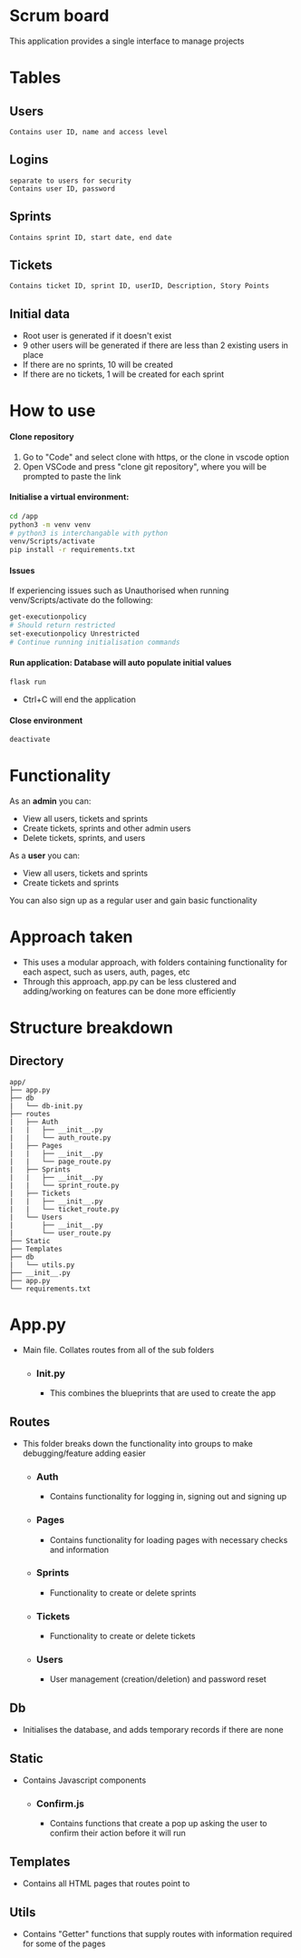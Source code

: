 # Scrum board

This application provides a single interface to manage projects

# Tables
## Users
    Contains user ID, name and access level
## Logins 
    separate to users for security
    Contains user ID, password 
## Sprints 
    Contains sprint ID, start date, end date
## Tickets
    Contains ticket ID, sprint ID, userID, Description, Story Points
## Initial data
- Root user is generated if it doesn't exist
- 9 other users will be generated if there are less than 2 existing users in place
- If there are no sprints, 10 will be created
- If there are no tickets, 1 will be created for each sprint

# How to use
#### Clone repository
1. Go to "Code" and select clone with https, or the clone in vscode option
2. Open VSCode and press "clone git repository", where you will be prompted to paste the link

#### Initialise a virtual environment:
```bash
cd /app
python3 -m venv venv 
# python3 is interchangable with python
venv/Scripts/activate
pip install -r requirements.txt
```
#### Issues
If experiencing issues such as Unauthorised when running venv/Scripts/activate do
the following:
```bash
get-executionpolicy
# Should return restricted
set-executionpolicy Unrestricted
# Continue running initialisation commands
```
#### Run application: Database will auto populate initial values
```bash
flask run
```
- Ctrl+C will end the application

#### Close environment
```bash
deactivate
```

# Functionality
As an <b>admin</b> you can:
- View all users, tickets and sprints
- Create tickets, sprints and other admin users
- Delete tickets, sprints, and users

As a <b>user</b> you can:
- View all users, tickets and sprints
- Create tickets and sprints

You can also sign up as a regular user and gain basic functionality

# Approach taken
- This uses a modular approach, with folders containing functionality for each aspect, such as users, auth, pages, etc
- Through this approach, app.py can be less clustered and adding/working on features can be done more efficiently

# Structure breakdown

## Directory
```
app/
├── app.py    
├── db
|   └── db-init.py  
├── routes
|   ├── Auth
|   |   ├── __init__.py
|   |   └── auth_route.py
|   ├── Pages
|   |   ├── __init__.py
|   |   └── page_route.py
|   ├── Sprints
|   |   ├── __init__.py
|   |   └── sprint_route.py
|   ├── Tickets
|   |   ├── __init__.py
|   |   └── ticket_route.py
|   └── Users
|       ├── __init__.py
|       └── user_route.py
├── Static
├── Templates
├── db
|   └── utils.py    
├── __init__.py
├── app.py
└── requirements.txt
```
# App.py
- Main file. Collates routes from all of the sub folders
    - ### Init.py
        - This combines the blueprints that are used to create the app

## Routes
- This folder breaks down the functionality into groups to make debugging/feature adding easier
    
    - ### Auth
        - Contains functionality for logging in, signing out and signing up
    - ### Pages
        - Contains functionality for loading pages with necessary checks and information
    - ### Sprints
        - Functionality to create or delete sprints

    - ### Tickets
        - Functionality to create or delete tickets

    - ### Users
        - User management (creation/deletion) and password reset

## Db
- Initialises the database, and adds temporary records if there are none

## Static
- Contains Javascript components 
    - ### Confirm.js
        - Contains functions that create a pop up asking the user to confirm their action before it will run

## Templates
- Contains all HTML pages that routes point to

## Utils
- Contains "Getter" functions that supply routes with information required for some of the pages